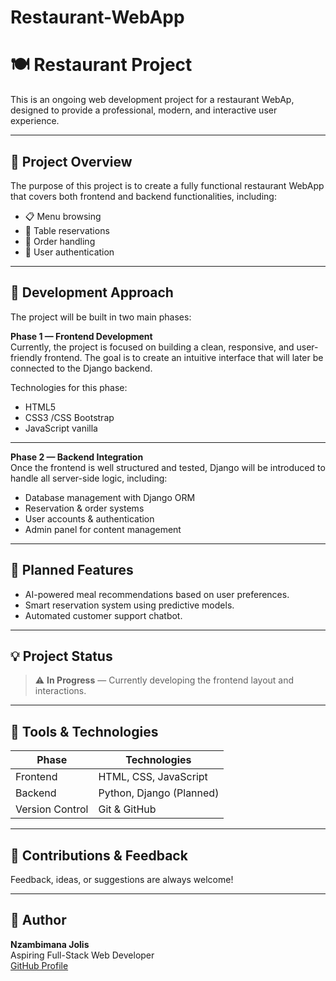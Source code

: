 # Restaurant-WebApp
# 🍽️ Restaurant Project

This is an ongoing web development project for a restaurant WebAp, designed to provide a professional, modern, and interactive user experience.  

---
## 🚀 Project Overview

The purpose of this project is to create a fully functional restaurant WebApp that covers both frontend and backend functionalities, including:

- 📋 Menu browsing
- 📅 Table reservations
- 🛒 Order handling
- 🔐 User authentication

---

## 🧠 Development Approach
The project will be built in two main phases:

**Phase 1 — Frontend Development**  
Currently, the project is focused on building a clean, responsive, and user-friendly frontend. The goal is to create an intuitive interface that will later be connected to the Django backend.

Technologies for this phase:
- HTML5
- CSS3 /CSS Bootstrap
- JavaScript vanilla 

---

**Phase 2 — Backend Integration**  
Once the frontend is well structured and tested, Django will be introduced to handle all server-side logic, including:

- Database management with Django ORM  
- Reservation & order systems  
- User accounts & authentication  
- Admin panel for content management

---
## 🔮 Planned Features

- AI-powered meal recommendations based on user preferences.
- Smart reservation system using predictive models.
- Automated customer support chatbot.

---

## 💡 Project Status

> ⚠️ **In Progress** — Currently developing the frontend layout and interactions.

---

## 🧰 Tools & Technologies

| Phase         | Technologies                |
|---------------|-----------------------------|
| Frontend      | HTML, CSS, JavaScript       |
| Backend       | Python, Django (Planned)    |
| Version Control | Git & GitHub             |

---

## 🙌 Contributions & Feedback

Feedback, ideas, or suggestions are always welcome!

---

## 📌 Author

**Nzambimana Jolis**  
Aspiring Full-Stack Web Developer  
[GitHub Profile](https://github.com/JolisNzamb21st)  

